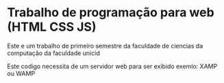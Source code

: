 # Trabalho de programação para web (HTML CSS JS)

Este e um trabalho de primeiro semestre da faculdade  de ciencias da computação 
da faculdade unicid 

Este codigo necessita de um servidor web para ser exibido 
exemlo: XAMP ou WAMP
